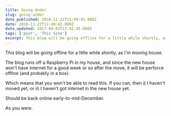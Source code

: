 ```yaml
---
title: Going Under
slug: going-under
date_published: 2016-11-22T11:49:42.000Z
date: 2016-11-22T11:49:42.000Z
date_updated: 2017-08-03T13:42:45.000Z
tags: ['post', 'This Site']
excerpt: This blog will be going offline for a little while shortly, as I'm moving house.
---
```


This blog will be going offline for a little while shortly, as I'm moving house.

The blog runs off a Raspberry Pi in my house, and since the new house won't have internet for a good week or so after the move, it will be perforce offline (and probably in a box).

Which means that you won't be able to read this. If you can, then i) I haven't moved yet, or ii) I haven't got internet in the new house yet.

Should be back online early-to-mid-December.

As you were.
